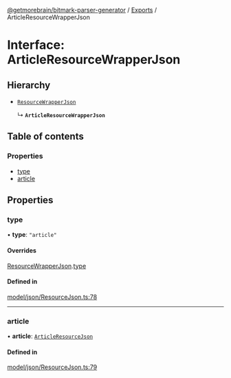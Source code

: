 [@getmorebrain/bitmark-parser-generator](../API.md) / [Exports](../modules.md) / ArticleResourceWrapperJson

# Interface: ArticleResourceWrapperJson

## Hierarchy

- [`ResourceWrapperJson`](ResourceWrapperJson.md)

  ↳ **`ArticleResourceWrapperJson`**

## Table of contents

### Properties

- [type](ArticleResourceWrapperJson.md#type)
- [article](ArticleResourceWrapperJson.md#article)

## Properties

### type

• **type**: ``"article"``

#### Overrides

[ResourceWrapperJson](ResourceWrapperJson.md).[type](ResourceWrapperJson.md#type)

#### Defined in

[model/json/ResourceJson.ts:78](https://github.com/getMoreBrain/bitmark-parser-generator/blob/b82d7bf/src/model/json/ResourceJson.ts#L78)

___

### article

• **article**: [`ArticleResourceJson`](ArticleResourceJson.md)

#### Defined in

[model/json/ResourceJson.ts:79](https://github.com/getMoreBrain/bitmark-parser-generator/blob/b82d7bf/src/model/json/ResourceJson.ts#L79)
